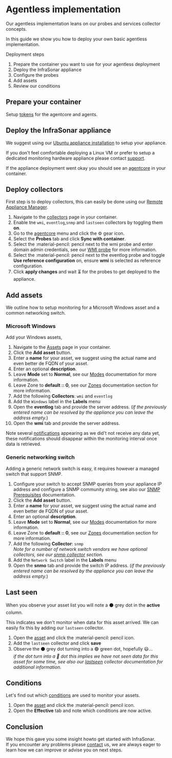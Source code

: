 # Agentless implementation

Our agentless implementation leans on our probes and services collector concepts.

In this guide we show you how to deploy your own basic agentless implementation.

Deployment steps

1. Prepare the container you want to use for your agentless deployment
2. Deploy the InfraSonar appliance
3. Configure the probes
4. Add assets
5. Review our conditions

## Prepare your container

Setup [tokens](../application/tokens.md) for the agentcore and agents.

## Deploy the InfraSonar appliance

We suggest using our [Ubuntu appliance installation](../collectors/probes/appliance/ubuntu_installation.md) to setup your appliance.

If you don't feel comfortable deploying a Linux VM or prefer to setup a dedicated monitoring hardware appliance please contact [support](../support/index.md).


If the appliance deployment went okay you should see an [agentcore](../application/agentcores.md) in your container.

## Deploy collectors

First step is to deploy collectors, this can easily be done using our [Remote Appliance Manager](../application/agentcores.md#remote-appliance-manager).

1. Navigate to the [collectors](../application/collectors.md) page in your container.
2. Enable tne `wmi`, `eventlog`,`snmp` and `lastseen` collectors by toggling them **on**.
3. Go to the [agentcore](../application/agentcores.md) menu and click the :gear: gear icon.
4. Select the **Probes** tab and click **Sync with container**.
5. Select the :material-pencil: pencil next to the wmi probe and enter domain admin credentials, see our [WMI probe](../collectors/probes/wmi/index.md) for more information.
6. Select the :material-pencil: pencil next to the eventlog probe and toggle **Use reference configuration** on, ensure **wmi** is selected as reference configuration.
7. Click **apply changes** and wait :hourglass_flowing_sand: for the probes to get deployed to the appliance.



## Add assets

We outline how to setup monitoring for a Microsoft Windows asset and a common networking switch.

### Microsoft Windows

Add your Windows assets,

1. Navigate to the [Assets](../application/assets.md) page in your container.
2. Click the **Add asset** button.
3. Enter a **name** for your asset, we suggest using the actual name and even better de FQDN of your asset.
4. Enter an optional **description**.
5. Leave **Mode** set to **Normal**, see our [Modes](../application/modes.md) documentation for more information.
6. Leave Zone to **default :: 0**, see our [Zones](../application/agentcores.md#zones) documentation section for more information.
7. Add the following **Collectors**: `wmi` and `eventlog`
8. Add the `Windows` label in the **Labels** menu
9. Open the **eventlog** tab and provide the server address. (_if the previously entered name can be resolved by the appliance you can leave the address empty._)
10. Open the **wmi** tab and provide the server address.

Note several [notifications](../concept/alerts-notifications.md#notifications) appearing as we did't not receive any data yet, these notifications should disappear within the monitoring interval once data is retrieved.


### Generic networking switch

Adding a generic network switch is easy, it requires however a managed switch that support SNMP.

1. Configure your switch to accept SNMP queries from your appliance IP address and configure a SNMP community string, see also our [SNMP Prerequisites](../collectors/probes/snmp/index.md#prerequisites) documentation.
2. Click the **Add asset** button.
3. Enter a **name** for your asset, we suggest using the actual name and even better de FQDN of your asset.
4. Enter an optional **description**.
5. Leave **Mode** set to **Normal**, see our [Modes](../application/modes.md) documentation for more information.
6. Leave Zone to **default :: 0**, see our [Zones](../application/agentcores.md#zones) documentation section for more information.
7. Add the following **Collector**: `snmp`<br>_Note for a number of network switch vendors we have optional collectors, see our [snmp collector](../collectors/probes/snmp/index.md) section._
8. Add the `Network Switch` label in the **Labels** menu
9. Open the **snmo** tab and provide the switch IP address. (_if the previously entered name can be resolved by the appliance you can leave the address empty._)


## Last seen

When you observe your asset list you will note a :black_circle: grey dot in the **active** column.

This indicates we don't monitor when data for this asset arrived. We can easily fix this by adding our `lastseen` collector.

1. Open the [asset](../application/assets.md) and click the :material-pencil: pencil icon.
2. Add the `lastseen` collector and click **save**
3. Observe the :black_circle: grey dot turning into a :green_circle: green dot, hopefully :smiley:...<br>
_if the dot turn into a :red_circle: dot this implies we have not seen data for this asset for some time, see also our [lastseen](../collectors/services/last_seen.md) collector documentation for additional information._

## Conditions

Let's find out which [conditions](../concept/conditions.md) are used to monitor your assets.

1. Open the [asset](../application/assets.md) and click the :material-pencil: pencil icon.
2. Open the **Effective** tab and note which conditions are now active.

## Conclusion

We hope this gave you some insight howto get started with InfraSonar.<br>
If you encounter any problems please [contact](../support/index.md) us, we are always eager to learn how we can improve or advise you on next steps.